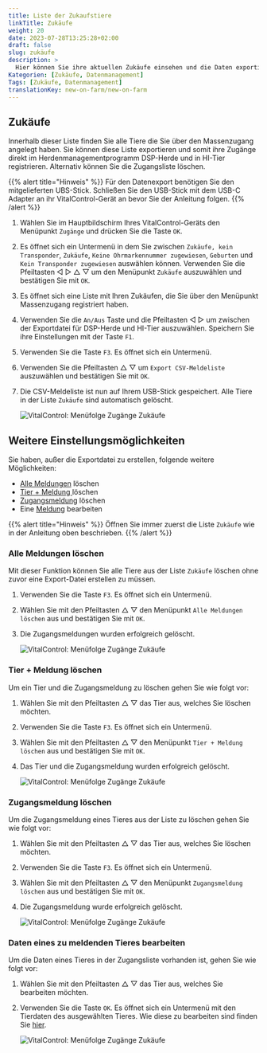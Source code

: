 ```yaml
---
title: Liste der Zukaufstiere
linkTitle: Zukäufe
weight: 20
date: 2023-07-28T13:25:28+02:00
draft: false
slug: zukäufe
description: >
  Hier können Sie ihre aktuellen Zukäufe einsehen und die Daten exportieren.
Kategorien: [Zukäufe, Datenmanagement]
Tags: [Zukäufe, Datenmanagement]
translationKey: new-on-farm/new-on-farm
---
```

## Zukäufe

Innerhalb dieser Liste finden Sie alle Tiere die Sie über den Massenzugang angelegt haben. Sie können diese Liste exportieren und somit ihre Zugänge direkt im Herdenmanagementprogramm DSP-Herde und in HI-Tier registrieren. Alternativ können Sie die Zugangsliste löschen.

{{% alert title="Hinweis" %}}
Für den Datenexport benötigen Sie den mitgelieferten UBS-Stick. Schließen Sie den USB-Stick mit dem USB-C Adapter an ihr VitalControl-Gerät an bevor Sie der Anleitung folgen.
{{% /alert %}}

1. Wählen Sie im Hauptbildschirm Ihres VitalControl-Geräts den Menüpunkt `Zugänge` und drücken Sie die Taste `OK`.

2. Es öffnet sich ein Untermenü in dem Sie zwischen `Zukäufe, kein Transponder`, `Zukäufe`, `Keine Ohrmarkennummer zugewiesen`, `Geburten` und `Kein Transponder zugewiesen` auswählen können. Verwenden Sie die Pfeiltasten ◁ ▷ △ ▽ um den Menüpunkt `Zukäufe` auszuwählen und bestätigen Sie mit `OK`.

3. Es öffnet sich eine Liste mit Ihren Zukäufen, die Sie über den Menüpunkt Massenzugang registriert haben.

4. Verwenden Sie die `An/Aus` Taste und die Pfeiltasten ◁ ▷ um zwischen der Exportdatei für DSP-Herde und HI-Tier auszuwählen. Speichern Sie ihre Einstellungen mit der Taste `F1`.

5. Verwenden Sie die Taste `F3`. Es öffnet sich ein Untermenü.

6. Verwenden Sie die Pfeiltasten △ ▽ um `Export CSV-Meldeliste` auszuwählen und bestätigen Sie mit `OK`.

7. Die CSV-Meldeliste ist nun auf Ihrem USB-Stick gespeichert. Alle Tiere in der Liste `Zukäufe` sind automatisch gelöscht.

    ![VitalControl: Menüfolge Zugänge Zukäufe](../bilder/zukaeufe.png "Zukäufe")

## Weitere Einstellungsmöglichkeiten

Sie haben, außer die Exportdatei zu erstellen, folgende weitere Möglichkeiten:

- [Alle Meldungen](../zuk%C3%A4ufe/#alle-meldungen-l%C3%B6schen) löschen
- [Tier + Meldung ](../zuk%C3%A4ufe/#tier--meldung-l%C3%B6schen) löschen
- [Zugangsmeldung](../zuk%C3%A4ufe/#zugangsmeldung-l%C3%B6schen) löschen
- Eine [Meldung](../zuk%C3%A4ufe/#daten-eines-zu-meldenden-tieres-bearbeiten) bearbeiten

{{% alert title="Hinweis" %}}
Öffnen Sie immer zuerst die Liste `Zukäufe` wie in der Anleitung oben beschrieben.
{{% /alert %}}


### Alle Meldungen löschen

Mit dieser Funktion können Sie alle Tiere aus der Liste `Zukäufe` löschen ohne zuvor eine Export-Datei erstellen zu müssen.

1. Verwenden Sie die Taste `F3`. Es öffnet sich ein Untermenü.

2. Wählen Sie mit den Pfeiltasten △ ▽ den Menüpunkt `Alle Meldungen löschen` aus und bestätigen Sie mit `OK`.

3. Die Zugangsmeldungen wurden erfolgreich gelöscht.

    ![VitalControl: Menüfolge Zugänge Zukäufe](../bilder/alle-meldungen-loeschen.png "Alle Meldungen löschen")

### Tier + Meldung löschen

Um ein Tier und die Zugangsmeldung zu löschen gehen Sie wie folgt vor:

1. Wählen Sie mit den Pfeiltasten △ ▽ das Tier aus, welches Sie löschen möchten.

2. Verwenden Sie die Taste `F3`. Es öffnet sich ein Untermenü.

3. Wählen Sie mit den Pfeiltasten △ ▽ den Menüpunkt `Tier + Meldung löschen` aus und bestätigen Sie mit `OK`.

4. Das Tier und die Zugangsmeldung wurden erfolgreich gelöscht.

    ![VitalControl: Menüfolge Zugänge Zukäufe](../bilder/tier-und-meldung-loeschen.png "Tier + Meldung löschen")

### Zugangsmeldung löschen

Um die Zugangsmeldung eines Tieres aus der Liste zu löschen gehen Sie wie folgt vor:

1. Wählen Sie mit den Pfeiltasten △ ▽ das Tier aus, welches Sie löschen möchten.

2. Verwenden Sie die Taste `F3`. Es öffnet sich ein Untermenü.

3. Wählen Sie mit den Pfeiltasten △ ▽ den Menüpunkt `Zugangsmeldung löschen` aus und bestätigen Sie mit `OK`.

4. Die Zugangsmeldung wurde erfolgreich gelöscht.

    ![VitalControl: Menüfolge Zugänge Zukäufe](../bilder/zugangsmeldung-loeschen.png "Zugangsmeldung löschen")

### Daten eines zu meldenden Tieres bearbeiten

Um die Daten eines Tieres in der Zugangsliste vorhanden ist, gehen Sie wie folgt vor:

1. Wählen Sie mit den Pfeiltasten △ ▽ das Tier aus, welches Sie bearbeiten möchten.

2. Verwenden Sie die Taste `OK`. Es öffnet sich ein Untermenü mit den Tierdaten des ausgewählten Tieres. Wie diese zu bearbeiten sind finden Sie [hier](/docs/aktionen/%C3%A4ndern/#tierdaten-%C3%A4ndern).

    ![VitalControl: Menüfolge Zugänge Zukäufe](../bilder/eine-meldung-bearbeiten.png "Eine Meldung bearbeiten")
